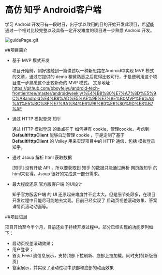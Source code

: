 # 高仿 知乎 Android客户端

学习 Android 开发已有一段时日，出于学以致用的目的开始开发此项目，希望能通过一个相对比较完整以及具备一定开发难度的项目进一步熟悉 Android 开发。

![guidePage_gif](http://7xilr7.com1.z0.glb.clouddn.com/zhihuguidePager.gif)

##项目简介

+ 基于 MVP 模式开发

	项目开始前，刚好接触到一篇讲述以一种新思路在Android中实现 MVP 模式的文章，通过它提供的 demo 稍微熟悉之后觉得比较可行，于是便利用这个项目进一步熟悉这个比较新奇的 MVP 模式。
	文章地址：
		https://github.com/bboyfeiyu/android-tech-frontier/tree/master/androidweekly/%E4%B8%80%E7%A7%8D%E5%9C%A8android%E4%B8%AD%E5%AE%9E%E7%8E%B0MVP%E6%A8%A1%E5%BC%8F%E7%9A%84%E6%96%B0%E6%80%9D%E8%B7%AF

+ 通过 HTTP 模拟登录 知乎

	通过 HTTP 模拟登录 的重点在于 如何持有 cookie、管理cookie。考虑到 **DefaultHttpClient** 能够自动管理 cookie ，于是定制了基于 **DefaultHttpClient** 的 Volley 用来实现项目中的 HTTP 通信，包括 模拟登录 知乎。

+ 通过 Jsoup 解析 html 获取数据

	[知乎] 没有开放 API ，所以要获取到 知乎 的数据只能通过解析 网页版知乎 的html来获得。Jsoup 很好的完成这一部分需求。

+ 最大程度还原 官方版客户端 的UI设计

	知乎官方版客户端 的 UI 还原起来难度并不会太大，但是细节处颇多，在项目开发过程中只能尽可能地去实现。目前已经实现了 启动页视差滚动效果、答案详情页滚动动画等。



##项目进展

项目开始至今半个月，目前还处于持续开发过程中。部分已经实现的功能罗列如下：

+ 启动页视差滚动效果；
+ 用户登录；
+ 首页 Feed 流信息展示，支持顶部下拉刷新、底部上拉加载，同时支持[新版首页]
+ 答案展示，并实现了滚动过程中顶部和底部的动画效果

